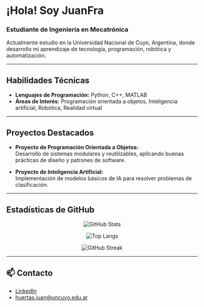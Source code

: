 #  ¡Hola! Soy JuanFra

### Estudiante de Ingeniería en Mecatrónica  
Actualmente estudio en la Universidad Nacional de Cuyo, Argentina, donde desarrollo mi aprendizaje de tecnología, programación, robótica y automatización.

---


##  Habilidades Técnicas

- **Lenguajes de Programación:** Python, C++, MATLAB
- **Áreas de Interés:** Programación orientada a objetos, Inteligencia artificial, Robótica, Realidad virtual

---

##  Proyectos Destacados

- **Proyecto de Programación Orientada a Objetos:**  
  Desarrollo de sistemas modulares y reutilizables, aplicando buenas prácticas de diseño y patrones de software.

- **Proyecto de Inteligencia Artificial:**  
  Implementación de modelos básicos de IA para resolver problemas de clasificación.

---

##  Estadísticas de GitHub

<div align="center">
  
![GitHub Stats](https://github-readme-stats.vercel.app/api?username=Arguur&show_icons=true&theme=tokyonight&hide_border=true&count_private=true)

![Top Langs](https://github-readme-stats.vercel.app/api/top-langs/?username=Arguur&layout=compact&theme=tokyonight&hide_border=true)

![GitHub Streak](https://github-readme-streak-stats.herokuapp.com/?user=Arguur&theme=tokyonight&hide_border=true)

</div>

---

## 📫 Contacto

- [LinkedIn](https://www.linkedin.com/in/juan-francisco-huertas-coppo)
- huertas.juan@uncuyo.edu.ar
